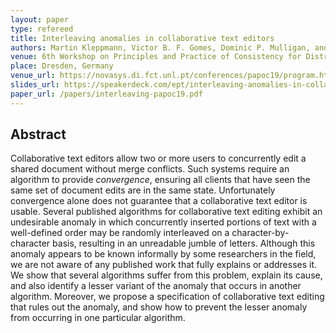 ```yaml
---
layout: paper
type: refereed
title: Interleaving anomalies in collaborative text editors
authors: Martin Kleppmann, Victor B. F. Gomes, Dominic P. Mulligan, and Alastair R. Beresford
venue: 6th Workshop on Principles and Practice of Consistency for Distributed Data (PaPoC)
place: Dresden, Germany
venue_url: https://novasys.di.fct.unl.pt/conferences/papoc19/program.html
slides_url: https://speakerdeck.com/ept/interleaving-anomalies-in-collaborative-text-editors
paper_url: /papers/interleaving-papoc19.pdf
---
```


<script async class="speakerdeck-embed" data-id="d78a2f4c9a664f0f9ae7231c059d7fa7" data-ratio="1.33333333333333" src="//speakerdeck.com/assets/embed.js"></script>

Abstract
--------

Collaborative text editors allow two or more users to concurrently edit a shared document without
merge conflicts. Such systems require an algorithm to provide *convergence*, ensuring all clients
that have seen the same set of document edits are in the same state. Unfortunately convergence alone
does not guarantee that a collaborative text editor is usable. Several published algorithms for
collaborative text editing exhibit an undesirable anomaly in which concurrently inserted portions of
text with a well-defined order may be randomly interleaved on a character-by-character basis,
resulting in an unreadable jumble of letters. Although this anomaly appears to be known informally
by some researchers in the field, we are not aware of any published work that fully explains or
addresses it. We show that several algorithms suffer from this problem, explain its cause, and also
identify a lesser variant of the anomaly that occurs in another algorithm. Moreover, we propose
a specification of collaborative text editing that rules out the anomaly, and show how to prevent
the lesser anomaly from occurring in one particular algorithm.
